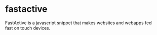 fastactive
==========

FastActive is a javascript snippet that makes websites and webapps feel fast on touch devices. 

